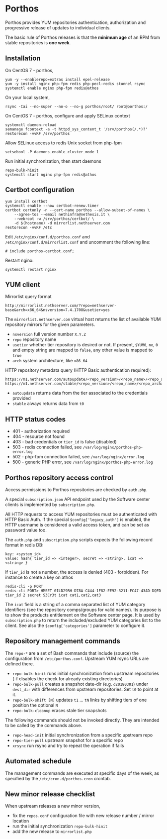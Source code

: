 # Porthos

Porthos provides YUM repositories authentication, authorization and progressive 
release of updates to individual clients.

The basic rule of Porthos releases is that the **minimum age** of an RPM from
stable repositories is **one week**.

## Installation

On CentOS 7 - porthos,

    yum -y --enablerepo=extras install epel-release
    yum -y install nginx php-fpm redis php-pecl-redis stunnel rsync
    systemctl enable nginx php-fpm redis@athos

On your local system,

    rsync -Cai --no-super --no-o --no-g porthos/root/ root@porthos:/

On CentOS 7 - porthos, configure and apply SELinux context

    systemctl daemon-reload
    semanage fcontext -a -t httpd_sys_content_t '/srv/porthos(/.*)?'
    restorecon -vvRF /srv/porthos

Allow SELinux access to redis Unix socket from php-fpm

    setsebool -P daemons_enable_cluster_mode 1

Run initial synchronization, then start daemons

    repo-bulk-hinit
    systemctl start nginx php-fpm redis@athos

## Certbot configuration

    yum install certbot
    systemctl enable --now certbot-renew.timer
    certbot certonly -n --cert-name porthos --allow-subset-of-names \
        --agree-tos --email nethinfra@nethesis.it \
        --webroot -w /srv/porthos/certbot/ \
        -d $(hostname) -d mirrorlist.nethserver.com
    restorecon -vvRF /etc
    
Edit `/etc/nginx/conf.d/porthos.conf` and `/etc/nginx/conf.d/mirrorlist.conf`
and uncomment the following line:

    # include porthos-certbot.conf;

Restart nginx:

    systemctl restart nginx

## YUM client

Mirrorlist query format

    http://mirrorlist.nethserver.com/?repo=nethserver-base&arch=x86_64&nsversion=7.4.1708&usetier=yes

The `mirrorlist.nethserver.com` virtual host returns the list of available YUM
repository mirrors for the given parameters.

- `nsversion` full version number `X.Y.Z` 
- `repo` repository name
- `usetier` whether tier repository is desired or not. If present, `$YUM0`,
  `no`, `0` and empty string are mapped to `false`, any other value is mapped to
  `true`
- `arch` system architecture, like `x86_64`

HTTP repository metadata query (HTTP Basic authentication required):

    https://m1.nethserver.com/autoupdate/<repo_version>/<repo_name>/<repo_arch>/repodata/repomd.xml
    https://m1.nethserver.com/stable/<repo_version>/<repo_name>/<repo_arch>/repodata/repomd.xml

* `autoupdate` returns data from the tier associated to the credentials provided
* `stable` always returns data from `t0`

## HTTP status codes

* 401 - authorization required
* 404 - resource not found
* 403 - bad credentials or `tier_id` is false (disabled)
* 503 - redis connection failed, see `/var/log/nginx/porthos-php-error.log`
* 502 - php-fpm connection failed, see `/var/log/nginx/error.log`
* 500 - generic PHP error, see `/var/log/nginx/porthos-php-error.log`

## Porthos repository access control

Access permissions to Porthos repositories are checked by `auth.php`.

A special `subscription.json` API endpoint used by the Software center clients
is implemented by `subscription.php`.

All HTTP requests to access YUM repositories must be authenticated with HTTP
Basic Auth. If the special `$config['legacy_auth']` is enabled, the HTTP
username is considered a valid access token, and can be set as password value too.

The `auth.php` and `subscription.php` scripts expects the following record
format in redis DB:

    key: <system_id>
    value: hash{ tier_id => <integer>, secret => <string>, icat => <string> }

If `tier_id` is not a number, the access is denied (403 - forbidden). For instance to create a key on athos

    redis-cli -p PORT
    redis-cli PORT> HMSET 0ILD29RH-D78A-C444-1F82-EE92-3211-FC47-43AD-DQFD tier_id 2 secret S3Cr3t icat cat1,cat2,cat3

The `icat` field is a string of a comma separated list of YUM category
identifiers (see the repository comps/groups for valid names). Its purpose is to
show the products entitlement on the Software center page. It is used by
`subscription.php` to return the included/excluded YUM categories list to the
client. See also the `$config['categories']` parameter to configure it.

## Repository management commands

The `repo-*` are a set of Bash commands that include (source) the configuration
from `/etc/porthos.conf`. Upstream YUM rsync URLs are defined there.

- `repo-bulk-hinit` runs initial synchronization from upstream repositories (-f disables the check for already existing directories)
- `repo-bulk-pull` creates a snapshot date-dir (e.g. `d20180301`) under
  `dest_dir` with differences from upstream repositories. Set `t0` to point at
  it.
- `repo-bulk-shift [N]` updates `t1` ... `tN` links by shifting tiers of one position
  the optional `N`
- `repo-bulk-cleanup` erases stale tier snapshots

The following commands should not be invoked directly. They are intended to be
called by the commands above.

- `repo-head-init`  initial synchronization from a specific upstream repo
- `repo-tier-pull`  upstream snapshot for a specific repo
- `xrsync` run rsync and try to repeat the operation if fails

## Automated schedule

The management commands are executed at specific days of the week, as specified
by the ``/etc/cron.d/porthos.cron`` crontab.

## New minor release checklist

When upstream releases a new minor version, 

- fix the `repos.conf` configuration file with new release number / mirror location
- run the initial synchronization `repo-bulk-hinit`
- add the new release to `mirrorlist.php`
